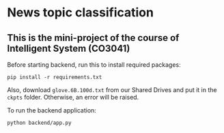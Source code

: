 # News topic classification

## This is the mini-project of the course of Intelligent System (CO3041) 

Before starting backend, run this to install required packages:
```
pip install -r requirements.txt
```

Also, download `glove.6B.100d.txt` from our Shared Drives and put it in the `ckpts` folder. Otherwise, an error will be raised.

To run the backend application:
```
python backend/app.py
```
